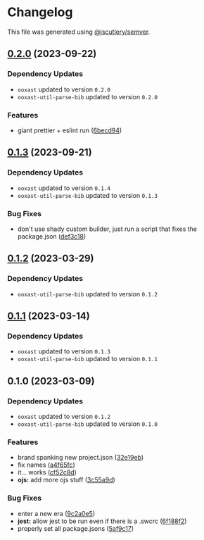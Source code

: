 # Changelog

This file was generated using [@jscutlery/semver](https://github.com/jscutlery/semver).

## [0.2.0](https://github.com/TrialAndErrorOrg/parsers/compare/reoff-parse-references-0.1.3...reoff-parse-references-0.2.0) (2023-09-22)

### Dependency Updates

* `ooxast` updated to version `0.2.0`
* `ooxast-util-parse-bib` updated to version `0.2.0`

### Features

* giant prettier + eslint run ([6becd94](https://github.com/TrialAndErrorOrg/parsers/commit/6becd9492006b9a7f7f91b60db440bb31d9140c8))

## [0.1.3](https://github.com/TrialAndErrorOrg/parsers/compare/reoff-parse-references-0.1.2...reoff-parse-references-0.1.3) (2023-09-21)

### Dependency Updates

- `ooxast` updated to version `0.1.4`
- `ooxast-util-parse-bib` updated to version `0.1.3`

### Bug Fixes

- don't use shady custom builder, just run a script that fixes the package.json ([def3c18](https://github.com/TrialAndErrorOrg/parsers/commit/def3c1844ae0a0d547de2b0a01689a302b58ab61))

## [0.1.2](https://github.com/TrialAndErrorOrg/parsers/compare/reoff-parse-references-0.1.1...reoff-parse-references-0.1.2) (2023-03-29)

### Dependency Updates

- `ooxast-util-parse-bib` updated to version `0.1.2`

## [0.1.1](https://github.com/TrialAndErrorOrg/parsers/compare/reoff-parse-references-0.1.0...reoff-parse-references-0.1.1) (2023-03-14)

### Dependency Updates

- `ooxast` updated to version `0.1.3`
- `ooxast-util-parse-bib` updated to version `0.1.1`

## 0.1.0 (2023-03-09)

### Dependency Updates

- `ooxast` updated to version `0.1.2`
- `ooxast-util-parse-bib` updated to version `0.1.0`

### Features

- brand spanking new project.json ([32e19eb](https://github.com/TrialAndErrorOrg/parsers/commit/32e19ebf3f71c80336f637297d8f4db274d098bf))
- fix names ([a4f65fc](https://github.com/TrialAndErrorOrg/parsers/commit/a4f65fcb2fde9dd23750bc9ccddfb0e1ab11548f))
- it... works ([cf52c8d](https://github.com/TrialAndErrorOrg/parsers/commit/cf52c8d4e0e45a1364ad7be39ca535593835c3ff))
- **ojs:** add more ojs stuff ([3c55a9d](https://github.com/TrialAndErrorOrg/parsers/commit/3c55a9d17cecef513085c55870728e53bee17194))

### Bug Fixes

- enter a new era ([9c2a0e5](https://github.com/TrialAndErrorOrg/parsers/commit/9c2a0e505472c43d384f3cc78543ad90877b7c3d))
- **jest:** allow jest to be run even if there is a .swcrc ([6f188f2](https://github.com/TrialAndErrorOrg/parsers/commit/6f188f2a06922ee00d9367b29e666894e48c6c1e))
- properly set all package.jsons ([5af9c17](https://github.com/TrialAndErrorOrg/parsers/commit/5af9c177be9910511844c481ca59cfcc7bd9b0f6))
